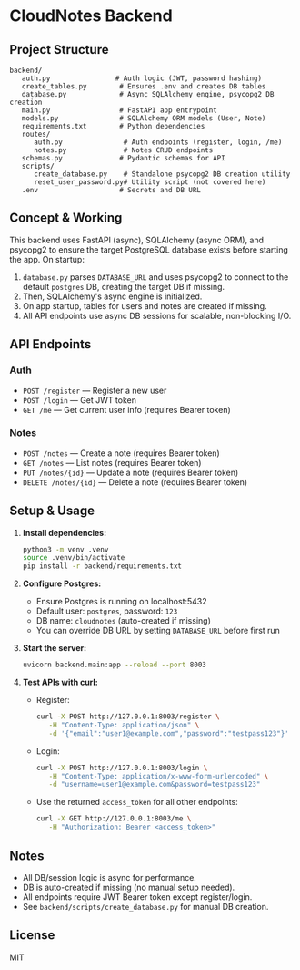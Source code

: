 
# CloudNotes Backend

## Project Structure

```
backend/
   auth.py                # Auth logic (JWT, password hashing)
   create_tables.py        # Ensures .env and creates DB tables
   database.py             # Async SQLAlchemy engine, psycopg2 DB creation
   main.py                 # FastAPI app entrypoint
   models.py               # SQLAlchemy ORM models (User, Note)
   requirements.txt        # Python dependencies
   routes/
      auth.py               # Auth endpoints (register, login, /me)
      notes.py              # Notes CRUD endpoints
   schemas.py              # Pydantic schemas for API
   scripts/
      create_database.py    # Standalone psycopg2 DB creation utility
      reset_user_password.py# Utility script (not covered here)
   .env                    # Secrets and DB URL
```

## Concept & Working

This backend uses FastAPI (async), SQLAlchemy (async ORM), and psycopg2 to ensure the target PostgreSQL database exists before starting the app. On startup:

1. `database.py` parses `DATABASE_URL` and uses psycopg2 to connect to the default `postgres` DB, creating the target DB if missing.
2. Then, SQLAlchemy's async engine is initialized.
3. On app startup, tables for users and notes are created if missing.
4. All API endpoints use async DB sessions for scalable, non-blocking I/O.

## API Endpoints

### Auth
- `POST /register` — Register a new user
- `POST /login` — Get JWT token
- `GET /me` — Get current user info (requires Bearer token)

### Notes
- `POST /notes` — Create a note (requires Bearer token)
- `GET /notes` — List notes (requires Bearer token)
- `PUT /notes/{id}` — Update a note (requires Bearer token)
- `DELETE /notes/{id}` — Delete a note (requires Bearer token)

## Setup & Usage

1. **Install dependencies:**
    ```zsh
    python3 -m venv .venv
    source .venv/bin/activate
    pip install -r backend/requirements.txt
    ```

2. **Configure Postgres:**
    - Ensure Postgres is running on localhost:5432
    - Default user: `postgres`, password: `123`
    - DB name: `cloudnotes` (auto-created if missing)
    - You can override DB URL by setting `DATABASE_URL` before first run

3. **Start the server:**
    ```zsh
    uvicorn backend.main:app --reload --port 8003
    ```

4. **Test APIs with curl:**
    - Register:
       ```zsh
       curl -X POST http://127.0.0.1:8003/register \
          -H "Content-Type: application/json" \
          -d '{"email":"user1@example.com","password":"testpass123"}'
       ```
    - Login:
       ```zsh
       curl -X POST http://127.0.0.1:8003/login \
          -H "Content-Type: application/x-www-form-urlencoded" \
          -d "username=user1@example.com&password=testpass123"
       ```
    - Use the returned `access_token` for all other endpoints:
       ```zsh
       curl -X GET http://127.0.0.1:8003/me \
          -H "Authorization: Bearer <access_token>"
       ```

## Notes
- All DB/session logic is async for performance.
- DB is auto-created if missing (no manual setup needed).
- All endpoints require JWT Bearer token except register/login.
- See `backend/scripts/create_database.py` for manual DB creation.

## License
MIT
